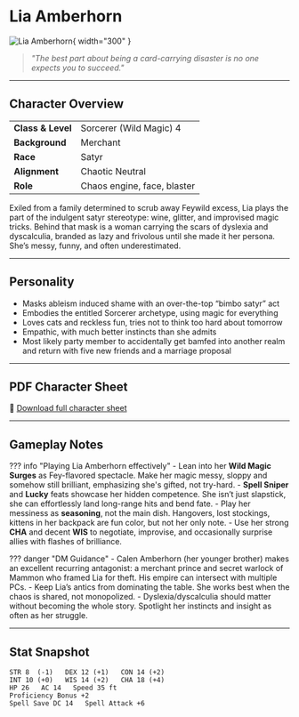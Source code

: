 # Lia Amberhorn

![Lia Amberhorn](../assets/lia-amberhorn.png){ width="300" }

> *"The best part about being a card-carrying disaster is no one expects you to succeed."*

---

## Character Overview

|                   |                                      |
| ----------------- | ------------------------------------ |
| **Class & Level** | Sorcerer (Wild Magic) 4              |
| **Background**    | Merchant                             |
| **Race**          | Satyr                                |
| **Alignment**     | Chaotic Neutral                      |
| **Role**          | Chaos engine, face, blaster          |

Exiled from a family determined to scrub away Feywild excess, Lia plays the part of the indulgent satyr stereotype: wine, glitter, and improvised magic tricks. Behind that mask is a woman carrying the scars of dyslexia and dyscalculia, branded as lazy and frivolous until she made it her persona. She’s messy, funny, and often underestimated.

---

## Personality

* Masks ableism induced shame with an over-the-top “bimbo satyr” act
* Embodies the entitled Sorcerer archetype, using magic for everything
* Loves cats and reckless fun, tries not to think too hard about tomorrow
* Empathic, with much better instincts than she admits
* Most likely party member to accidentally get bamfed into another realm and return with five new friends and a marriage proposal

---

## PDF Character Sheet

📄 [Download full character sheet](../assets/lia-amberhorn.pdf)

---

## Gameplay Notes

??? info "Playing Lia Amberhorn effectively"
	- Lean into her **Wild Magic Surges** as Fey-flavored spectacle. Make her magic messy, sloppy and somehow still brilliant, emphasizing she's gifted, not try-hard.
	- **Spell Sniper** and **Lucky** feats showcase her hidden competence. She isn’t just slapstick, she can effortlessly land long-range hits and bend fate.
	- Play her messiness as **seasoning**, not the main dish. Hangovers, lost stockings, kittens in her backpack are fun color, but not her only note.
	- Use her strong **CHA** and decent **WIS** to negotiate, improvise, and occasionally surprise allies with flashes of brilliance.

??? danger "DM Guidance"
	- Calen Amberhorn (her younger brother) makes an excellent recurring antagonist: a merchant prince and secret warlock of Mammon who framed Lia for theft. His empire can intersect with multiple PCs.
	- Keep Lia’s antics from dominating the table. She works best when the chaos is shared, not monopolized.
	- Dyslexia/dyscalculia should matter without becoming the whole story. Spotlight her instincts and insight as often as her struggle.

---

## Stat Snapshot

```text
STR 8  (-1)   DEX 12 (+1)   CON 14 (+2)
INT 10 (+0)   WIS 14 (+2)   CHA 18 (+4)
HP 26   AC 14   Speed 35 ft
Proficiency Bonus +2
Spell Save DC 14   Spell Attack +6
```